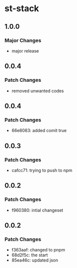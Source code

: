 # st-stack

## 1.0.0

### Major Changes

- major release

## 0.0.4

### Patch Changes

- removed unwanted codes

## 0.0.4

### Patch Changes

- 66e8083: added comit true

## 0.0.3

### Patch Changes

- cafcc71: trying to push to npm

## 0.0.2

### Patch Changes

- f960380: intial changeset

## 0.0.2

### Patch Changes

- f363aaf: changed to pnpm
- 68d2f5c: the start
- 85ea46c: updated json
